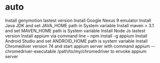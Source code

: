 # auto
Install genymotion lastest version
Install Google Nexus 9 emulator
Install Java JDK and set JAVA_HOME path in System variable
Install maven > 3.1 and set MAVEN_HOME path is System variable
Install Node Js lastest version
Install appium via command line – npm install -g appium
Install Android Studio and set ANDROID_HOME path is system variable
Install Chromediver version 74 and start appium server with command appium --chromedriver-executable /path/to/my/chromedriver to envoke appium server
